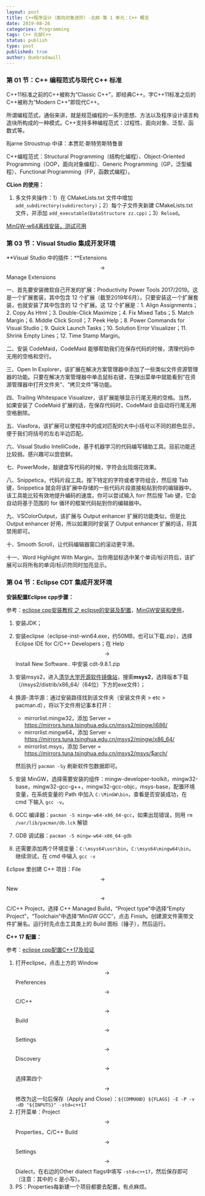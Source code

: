 ```yaml
---
layout: post
title: C++程序设计（面向对象进阶）-北邮-第 1 单元：C++ 概览
date: 2019-08-26
categories: Programming
tags: C++ 北邮C++
status: publish
type: post
published: true
author: Quebradawill
---
```




### 第 01 节：C++ 编程范式与现代 C++ 标准

C++11标准之前的C++被称为“Classic C++”，即经典C++。字C++11标准之后的C++被称为“Modern C++”即现代C++。

所谓编程范式，通俗来讲，就是规范编程的一系列思想、方法以及程序设计语言构造块所构成的一种模式。C++支持多种编程范式：过程性、面向对象、泛型、函数式等。

Bjarne Stroustrup 中译：本贾尼·斯特劳斯特鲁普

C++编程范式：Structural Programming（结构化编程）、Object-Oriented Programming（OOP，面向对象编程）、Generic Programming（GP，泛型编程）、Functional Programming（FP，函数式编程）。

**CLion 的使用：**

1. 多文件夹操作：1）在 CMakeLists.txt 文件中增加 `add_subdirectory(subdirectory)`；2）每个子文件夹新建 CMakeLists.txt 文件，并添加 `add_executable(DataStructure zz.cpp)`；3）`Reload`。

[MinGW-w64离线安装，测试可用](https://sourceforge.net/projects/mingw-w64/files/)

### 第 03 节：Visual Studio 集成开发环境

**Visual Studio 中的插件：**Extensions $$\to$$ Manage Extensions

一、首先要安装微软自己开发的扩展：Productivity Power Tools 2017/2019。这是一个扩展套装，其中包含 12 个扩展（截至2019年6月）。只要安装这一个扩展套装，也就安装了其中包含的 12 个扩展。这 12 个扩展是：1. Align Assignments；2. Copy As Html；3. Double-Click Maximize；4. Fix Mixed Tabs；5. Match Margin；6. Middle Click Scroll；7. Peek Help；8. Power Commands for Visual Studio；9. Quick Launch Tasks；10. Solution Error Visualizer；11. Shrink Empty Lines；12. Time Stamp Margin。

二、安装 CodeMaid，CodeMaid 能够帮助我们在保存代码的时候，清理代码中无用的空格和空行。

三、Open In Explorer，该扩展在解决方案管理器中添加了一些类似文件资源管理器的功能。只要在解决方案管理器中单击鼠标右键，在弹出菜单中就能看到“在资源管理器中打开文件夹”、“拷贝文件”等功能。

四、Trailing Whitespace Visualizer，该扩展能够显示行尾无用的空格。当然，如果安装了 CodeMaid 扩展的话，在保存代码时，CodeMaid 会自动将行尾无用空格删除。

五、Viasfora，该扩展可以使程序中的成对匹配的大中小括号以不同的颜色显示，便于我们将括号的左右半边匹配。

六、Visual Studio IntelliCode，基于机器学习的代码编写辅助工具。目前功能还比较弱。感兴趣可以尝尝鲜。

七、PowerMode，敲键盘写代码的时候，字符会出现烟花效果。

八、Snippetica，代码片段工具。按下特定的字符或者字符组合，然后按 Tab 键，Snippetica 就会将该扩展中存储的一些代码片段直接粘贴到你的编辑器中。该工具能比较有效地提升编码的速度。你可以尝试输入  forr  然后按 Tab 键，它会自动将基于范围的 for 循环的框架代码贴到你的编辑器中。

九、VSColorOutput，该扩展与 Output enhancer 扩展的功能类似，但是比 Output enhancer 好用，所以如果同时安装了 Output enhancer 扩展的话，将其禁用即可。

十、Smooth Scroll，让代码编辑器窗口的滚动更平滑。

十一、Word Highlight With Margin，当你用鼠标选中某个单词/标识符后，该扩展可以将所有的单词/标识符同时加亮显示。

### 第 04 节：Eclipse CDT 集成开发环境

**安装配置Eclipse cpp步骤：**

参考：[eclipse cpp安装教程 之 eclipse的安装及配置](https://blog.csdn.net/qq_43196686/article/details/93972500)，[MinGW安装和使用](https://www.cnblogs.com/qcssmd/p/5302052.html)，

1. 安装JDK；

2. 安装eclipse（eclipse-inst-win64.exe，约50MB，也可以下载.zip），选择 Eclipse IDE for C/C++ Developers；在 Help $$\to$$ Install New Software.. 中安装 cdt-9.8.1.zip

3. 安装msys2，进入[清华大学开源软件镜像站](https://mirrors.tuna.tsinghua.edu.cn/)，搜索**msys2**，选择版本下载（/msys2/distrib/x86_64/（64位）下方的exe文件）；

4. 换源-清华源：通过安装路径找到该文件夹（安装文件夹 > etc > pacman.d），将以下文件用记事本打开：

   - mirrorlist.mingw32，添加  Server = https://mirrors.tuna.tsinghua.edu.cn/msys2/mingw/i686/
   - mirrorlist.mingw64，添加  Server = https://mirrors.tuna.tsinghua.edu.cn/msys2/mingw/x86_64/
   - mirrorlist.msys，添加  Server = https://mirrors.tuna.tsinghua.edu.cn/msys2/msys/$arch/

   然后执行 `pacman -Sy` 刷新软件包数据即可。

5. 安装 MinGW，选择需要安装的组件：mingw-developer-toolkit，mingw32-base，mingw32-gcc-g++，mingw32-gcc-objc，msys-base，配置环境变量，在系统变量的 Path 中加入 `C:\MinGW\bin`，查看是否安装成功，在 cmd 下输入 `gcc -v`。

6. GCC 编译器：`pacman -S mingw-w64-x86_64-gcc`，如果出现错误，则用 `rm /var/lib/pacman/db.lck` 解锁

7. GDB 调试器：`pacman -S mingw-w64-x86_64-gdb`

8. 还需要添加两个环境变量：`C:\msys64\usr\bin`，`C:\msys64\mingw64\bin`，继续测试，在 cmd 中输入 `gcc -v`


Eclipse 里创建 C++ 项目：File $$\to$$ New $$\to$$ C/C++ Project，选择 C++ Managed Build，“Project type”中选择“Empty Project”，“Toolchain”中选择“MinGW GCC”，点击 Finish。创建源文件需带文件扩展名。运行时先点击工具类上的 Build 图标（锤子），然后运行。

**C++ 17 配置：**

参考：[eclipse cpp配置C++17及验证](https://blog.csdn.net/qq_43196686/article/details/94147160)

1. 打开eclipse，点击上方的 Window $$\to$$ Preferences $$\to$$ C/C++ $$\to$$ Build $$\to$$ Settings $$\to$$ Discovery $$\to$$ 选择第四个 $$\to$$ 修改为这一句后保存（Apply and Close）：`${COMMAND} ${FLAGS} -E -P -v -dD "${INPUTS}" -std=c++17`
2. 打开菜单：Project $$\to$$ Properties，C/C++ Build $$\to$$ Settings $$\to$$ Dialect，在右边的Other dialect flags中填写 `-std=c++17`，然后保存即可（注意：其中的 c 是小写）。
3. PS：Properties每新建一个项目都要去配置，有点麻烦。
